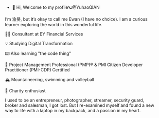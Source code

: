 - 👋 Hi, Welcome to my profile🪐@YuhaoQIAN

I’m 渝昊, but it’s okay to call me Ewan (I have no choice). I am a curious learner exploring the world in this wonderful life. 

👨‍💻 Consultant at EY Financial Services

💡 Studying Digital Transformation

⌨️ Also learning "the code thing"

📜 Project Management Professional (PMP)® & PMI Citizen Developer Practitioner (PMI-CDP) Certified

🏔 Mountaineering, swimming and volleyball

🌻 Charity enthusiast


I used to be an entrepreneur, photographer, streamer, security guard, broker and salesman, I got lost. But I re-examined myself and found a new way to life with a laptop in my backpack, and a passion in my heart.

<!---
YuhaoQIAN/YuhaoQIAN is a ✨ special ✨ repository because its `README.md` (this file) appears on your GitHub profile.
You can click the Preview link to take a look at your changes.
--->
